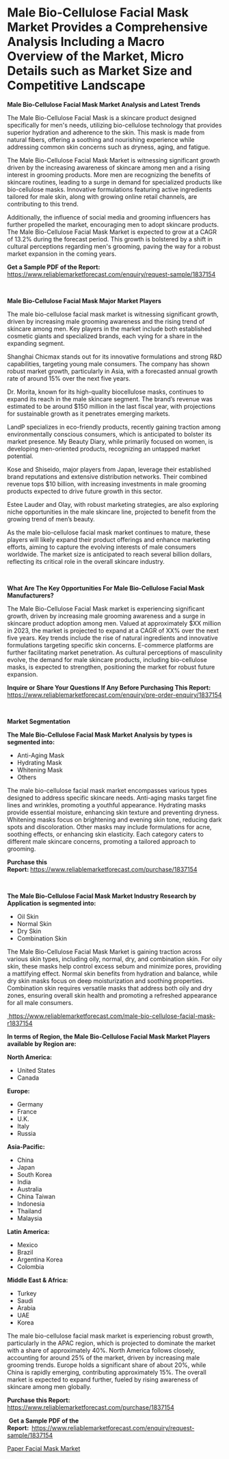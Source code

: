 <p><h1>Male Bio-Cellulose Facial Mask Market Provides a Comprehensive Analysis Including a Macro Overview of the Market, Micro Details such as Market Size and Competitive Landscape</h1></p><p><strong>Male Bio-Cellulose Facial Mask Market Analysis and Latest Trends</strong></p>
<p><p>The Male Bio-Cellulose Facial Mask is a skincare product designed specifically for men's needs, utilizing bio-cellulose technology that provides superior hydration and adherence to the skin. This mask is made from natural fibers, offering a soothing and nourishing experience while addressing common skin concerns such as dryness, aging, and fatigue.</p><p>The Male Bio-Cellulose Facial Mask Market is witnessing significant growth driven by the increasing awareness of skincare among men and a rising interest in grooming products. More men are recognizing the benefits of skincare routines, leading to a surge in demand for specialized products like bio-cellulose masks. Innovative formulations featuring active ingredients tailored for male skin, along with growing online retail channels, are contributing to this trend.</p><p>Additionally, the influence of social media and grooming influencers has further propelled the market, encouraging men to adopt skincare products. The Male Bio-Cellulose Facial Mask Market is expected to grow at a CAGR of 13.2% during the forecast period. This growth is bolstered by a shift in cultural perceptions regarding men's grooming, paving the way for a robust market expansion in the coming years.</p></p>
<p><strong>Get a Sample PDF of the Report:&nbsp;</strong> <a href="https://www.reliablemarketforecast.com/enquiry/request-sample/1837154?utm_campaign=3126&utm_medium=2&utm_source=Github&utm_content=ia&utm_term=05042025&utm_id=male-bio-cellulose-facial-mask">https://www.reliablemarketforecast.com/enquiry/request-sample/1837154</a></p>
<p>&nbsp;</p>
<p><strong>Male Bio-Cellulose Facial Mask Major Market Players</strong></p>
<p><p>The male bio-cellulose facial mask market is witnessing significant growth, driven by increasing male grooming awareness and the rising trend of skincare among men. Key players in the market include both established cosmetic giants and specialized brands, each vying for a share in the expanding segment.</p><p>Shanghai Chicmax stands out for its innovative formulations and strong R&D capabilities, targeting young male consumers. The company has shown robust market growth, particularly in Asia, with a forecasted annual growth rate of around 15% over the next five years.</p><p>Dr. Morita, known for its high-quality biocellulose masks, continues to expand its reach in the male skincare segment. The brand’s revenue was estimated to be around $150 million in the last fiscal year, with projections for sustainable growth as it penetrates emerging markets.</p><p>LandP specializes in eco-friendly products, recently gaining traction among environmentally conscious consumers, which is anticipated to bolster its market presence. My Beauty Diary, while primarily focused on women, is developing men-oriented products, recognizing an untapped market potential.</p><p>Kose and Shiseido, major players from Japan, leverage their established brand reputations and extensive distribution networks. Their combined revenue tops $10 billion, with increasing investments in male grooming products expected to drive future growth in this sector.</p><p>Estee Lauder and Olay, with robust marketing strategies, are also exploring niche opportunities in the male skincare line, projected to benefit from the growing trend of men’s beauty.</p><p>As the male bio-cellulose facial mask market continues to mature, these players will likely expand their product offerings and enhance marketing efforts, aiming to capture the evolving interests of male consumers worldwide. The market size is anticipated to reach several billion dollars, reflecting its critical role in the overall skincare industry.</p></p>
<p>&nbsp;</p>
<p><strong>What Are The Key Opportunities For Male Bio-Cellulose Facial Mask Manufacturers?</strong></p>
<p><p>The Male Bio-Cellulose Facial Mask market is experiencing significant growth, driven by increasing male grooming awareness and a surge in skincare product adoption among men. Valued at approximately $XX million in 2023, the market is projected to expand at a CAGR of XX% over the next five years. Key trends include the rise of natural ingredients and innovative formulations targeting specific skin concerns. E-commerce platforms are further facilitating market penetration. As cultural perceptions of masculinity evolve, the demand for male skincare products, including bio-cellulose masks, is expected to strengthen, positioning the market for robust future expansion.</p></p>
<p><strong>Inquire or Share Your Questions If Any Before Purchasing This Report:</strong> <a href="https://www.reliablemarketforecast.com/enquiry/pre-order-enquiry/1837154?utm_campaign=3126&utm_medium=2&utm_source=Github&utm_content=ia&utm_term=05042025&utm_id=male-bio-cellulose-facial-mask">https://www.reliablemarketforecast.com/enquiry/pre-order-enquiry/1837154</a></p>
<p>&nbsp;</p>
<p><strong>Market Segmentation</strong></p>
<p><strong>The Male Bio-Cellulose Facial Mask Market Analysis by types is segmented into:</strong></p>
<p><ul><li>Anti-Aging Mask</li><li>Hydrating Mask</li><li>Whitening Mask</li><li>Others</li></ul></p>
<p><p>The male bio-cellulose facial mask market encompasses various types designed to address specific skincare needs. Anti-aging masks target fine lines and wrinkles, promoting a youthful appearance. Hydrating masks provide essential moisture, enhancing skin texture and preventing dryness. Whitening masks focus on brightening and evening skin tone, reducing dark spots and discoloration. Other masks may include formulations for acne, soothing effects, or enhancing skin elasticity. Each category caters to different male skincare concerns, promoting a tailored approach to grooming.</p></p>
<p><strong>Purchase this Report:&nbsp;</strong><a href="https://www.reliablemarketforecast.com/purchase/1837154?utm_campaign=3126&utm_medium=2&utm_source=Github&utm_content=ia&utm_term=05042025&utm_id=male-bio-cellulose-facial-mask">https://www.reliablemarketforecast.com/purchase/1837154</a></p>
<p>&nbsp;</p>
<p><strong>The Male Bio-Cellulose Facial Mask Market Industry Research by Application is segmented into:</strong></p>
<p><ul><li>Oil Skin</li><li>Normal Skin</li><li>Dry Skin</li><li>Combination Skin</li></ul></p>
<p><p>The Male Bio-Cellulose Facial Mask Market is gaining traction across various skin types, including oily, normal, dry, and combination skin. For oily skin, these masks help control excess sebum and minimize pores, providing a mattifying effect. Normal skin benefits from hydration and balance, while dry skin masks focus on deep moisturization and soothing properties. Combination skin requires versatile masks that address both oily and dry zones, ensuring overall skin health and promoting a refreshed appearance for all male consumers.</p></p>
<p><a href="https://www.reliablemarketforecast.com/male-bio-cellulose-facial-mask-r1837154?utm_campaign=3126&utm_medium=2&utm_source=Github&utm_content=ia&utm_term=05042025&utm_id=male-bio-cellulose-facial-mask">&nbsp;https://www.reliablemarketforecast.com/male-bio-cellulose-facial-mask-r1837154</a></p>
<p><strong>In terms of Region, the Male Bio-Cellulose Facial Mask Market Players available by Region are:</strong></p>
<p>
    <p> <strong> North America: </strong>
        <ul>
            <li>United States</li>
            <li>Canada</li>
        </ul>
        </p> 
    <p> <strong> Europe: </strong>
        <ul>
            <li>Germany</li>
            <li>France</li>
            <li>U.K.</li>
            <li>Italy</li>
            <li>Russia</li>
        </ul>
        </p> 
    <p> <strong> Asia-Pacific: </strong>
        <ul>
            <li>China</li>
            <li>Japan</li>
            <li>South Korea</li>
            <li>India</li>
            <li>Australia</li>
            <li>China Taiwan</li>
            <li>Indonesia</li>
            <li>Thailand</li>
            <li>Malaysia</li>
        </ul>
        </p> 
    <p> <strong> Latin America: </strong>
        <ul>
            <li>Mexico</li>
            <li>Brazil</li>
            <li>Argentina Korea</li>
            <li>Colombia</li>
        </ul>
        </p> 
    <p> <strong> Middle East & Africa: </strong>
        <ul>
            <li>Turkey</li>
            <li>Saudi</li>
            <li>Arabia</li>
            <li>UAE</li>
            <li>Korea</li>
        </ul>
    </p>
    </p>
<p><p>The male bio-cellulose facial mask market is experiencing robust growth, particularly in the APAC region, which is projected to dominate the market with a share of approximately 40%. North America follows closely, accounting for around 25% of the market, driven by increasing male grooming trends. Europe holds a significant share of about 20%, while China is rapidly emerging, contributing approximately 15%. The overall market is expected to expand further, fueled by rising awareness of skincare among men globally.</p></p>
<p><strong>Purchase this Report: </strong><a href="https://www.reliablemarketforecast.com/purchase/1837154?utm_campaign=3126&utm_medium=2&utm_source=Github&utm_content=ia&utm_term=05042025&utm_id=male-bio-cellulose-facial-mask">https://www.reliablemarketforecast.com/purchase/1837154</a></p>
<p>&nbsp;<strong>Get a Sample PDF of the Report:&nbsp;&nbsp;</strong><a href="https://www.reliablemarketforecast.com/enquiry/request-sample/1837154?utm_campaign=3126&utm_medium=2&utm_source=Github&utm_content=ia&utm_term=05042025&utm_id=male-bio-cellulose-facial-mask">https://www.reliablemarketforecast.com/enquiry/request-sample/1837154</a></p>
<p><strong></strong></p>
<p><p><a href="https://github.com/wakerizaak8g/Market-Research-Report-List-1/blob/main/paper-facial-mask-market.md?utm_campaign=3126&utm_medium=2&utm_source=Github&utm_content=ia&utm_term=05042025&utm_id=male-bio-cellulose-facial-mask">Paper Facial Mask Market</a></p></p>